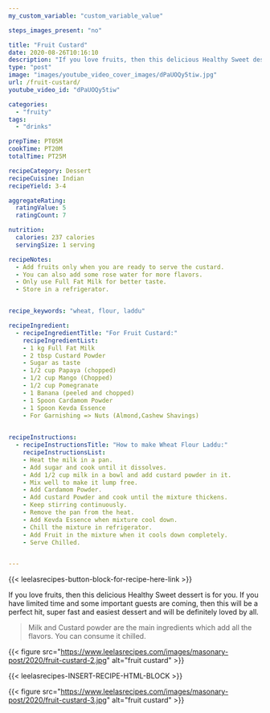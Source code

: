 ```yaml
---
my_custom_variable: "custom_variable_value"

steps_images_present: "no"

title: "Fruit Custard"
date: 2020-08-26T10:16:10
description: "If you love fruits, then this delicious Healthy Sweet dessert is for you."
type: "post"
image: "images/youtube_video_cover_images/dPaUOQy5tiw.jpg"
url: /fruit-custard/
youtube_video_id: "dPaUOQy5tiw"

categories: 
  - "fruity"
tags:
  - "drinks"

prepTime: PT05M
cookTime: PT20M
totalTime: PT25M

recipeCategory: Dessert
recipeCuisine: Indian
recipeYield: 3-4

aggregateRating:
  ratingValue: 5
  ratingCount: 7

nutrition:
  calories: 237 calories
  servingSize: 1 serving

recipeNotes: 
  - Add fruits only when you are ready to serve the custard.
  - You can also add some rose water for more flavors.
  - Only use Full Fat Milk for better taste.
  - Store in a refrigerator.


recipe_keywords: "wheat, flour, laddu"

recipeIngredient:
  - recipeIngredientTitle: "For Fruit Custard:"
    recipeIngredientList: 
    - 1 kg Full Fat Milk
    - 2 tbsp Custard Powder
    - Sugar as taste
    - 1/2 cup Papaya (chopped)
    - 1/2 cup Mango (Chopped)
    - 1/2 cup Pomegranate
    - 1 Banana (peeled and chopped)
    - 1 Spoon Cardamom Powder
    - 1 Spoon Kevda Essence
    - For Garnishing => Nuts (Almond,Cashew Shavings)
    

recipeInstructions:
  - recipeInstructionsTitle: "How to make Wheat Flour Laddu:"
    recipeInstructionsList:
    - Heat the milk in a pan.
    - Add sugar and cook until it dissolves.
    - Add 1/2 cup milk in a bowl and add custard powder in it.
    - Mix well to make it lump free.
    - Add Cardamom Powder.
    - Add custard Powder and cook until the mixture thickens.
    - Keep stirring continuously.
    - Remove the pan from the heat.
    - Add Kevda Essence when mixture cool down.
    - Chill the mixture in refrigerator.
    - Add Fruit in the mixture when it cools down completely.
    - Serve Chilled.


---
```


{{< leelasrecipes-button-block-for-recipe-here-link >}}


If you love fruits, then this delicious Healthy Sweet dessert is for you. If you have limited time and some important guests are coming, then this will be a perfect hit, super fast and easiest dessert and will be definitely loved by all. 

> Milk and Custard powder are the main ingredients which add all the flavors. You can consume it chilled.

{{< figure src="https://www.leelasrecipes.com/images/masonary-post/2020/fruit-custard-2.jpg" alt="fruit custard" >}}


{{< leelasrecipes-INSERT-RECIPE-HTML-BLOCK >}}

{{< figure src="https://www.leelasrecipes.com/images/masonary-post/2020/fruit-custard-3.jpg" alt="fruit custard" >}}

